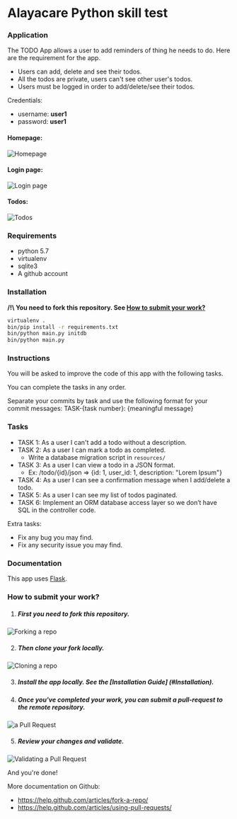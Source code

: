 Alayacare Python skill test
===========================


### Application
The TODO App allows a user to add reminders of thing he needs to do. Here are the requirement for the app.
* Users can add, delete and see their todos.
* All the todos are private, users can't see other user's todos.
* Users must be logged in order to add/delete/see their todos.

Credentials:
* username: **user1**
* password: **user1**

#### Homepage:
![Homepage](/web/img/homepage.png?raw=true "Homepage")

#### Login page:
![Login page](/web/img/login-page.png?raw=true "Login page")

#### Todos:
![Todos](/web/img/todos.png?raw=true "Todos")

### Requirements
* python 5.7
* virtualenv
* sqlite3
* A github account

### Installation
**/!\ You need to fork this repository. See [How to submit your work?](#how-to-submit-your-work)**
```sh
virtualenv .
bin/pip install -r requirements.txt
bin/python main.py initdb
bin/python main.py
```

### Instructions

You will be asked to improve the code of this app with the following tasks.

You can complete the tasks in any order.

Separate your commits by task and use the following format for your commit messages: TASK-{task number}: {meaningful message}

### Tasks
* TASK 1: As a user I can't add a todo without a description.
* TASK 2: As a user I can mark a todo as completed.
    - Write a database migration script in `resources/`
* TASK 3: As a user I can view a todo in a JSON format.
    - Ex: /todo/{id}/json => {id: 1, user_id: 1, description: "Lorem Ipsum"}
* TASK 4: As a user I can see a confirmation message when I add/delete a todo.
* TASK 5: As a user I can see my list of todos paginated.
* TASK 6: Implement an ORM database access layer so we don’t have SQL in the controller code.

Extra tasks:
- Fix any bug you may find.
- Fix any security issue you may find.


### Documentation
This app uses [Flask](http://flask.pocoo.org/docs/0.10/).


### How to submit your work?

1. ##### First you need to fork this repository.
![Forking a repo](/web/img/fork.png?raw=true "Forking a repo")

2. ##### Then clone your fork locally.
![Cloning a repo](/web/img/clone.png?raw=true "Cloning a repo")

3. ##### Install the app locally. See the [Installation Guide] (#Installation).

4. ##### Once you've completed your work, you can submit a pull-request to the remote repository.
![ a Pull Request](/web/img/pull-request.png?raw=true "Creating a Pull Request")

5. ##### Review your changes and validate.
![Validating a Pull Request](/web/img/pull-request-review.png?raw=true "Validating a Pull Request")



And you're done!


More documentation on Github:
* https://help.github.com/articles/fork-a-repo/
* https://help.github.com/articles/using-pull-requests/

